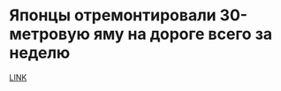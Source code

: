 # Японцы отремонтировали 30-метровую яму на дороге всего за неделю



[LINK](https://varlamov.ru/2077279.html)